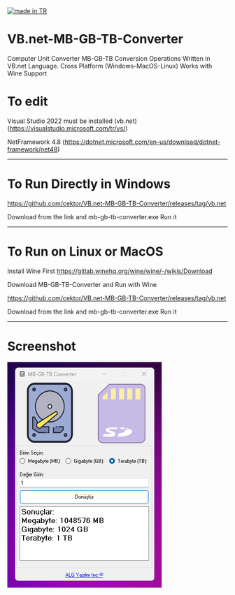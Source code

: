 <a href="https://github.com/pedromxavier/flag-badges">
    <img src="https://raw.githubusercontent.com/pedromxavier/flag-badges/main/badges/TR.svg" alt="made in TR">
</a>

# VB.net-MB-GB-TB-Converter
Computer Unit Converter MB-GB-TB Conversion Operations Written in VB.net Language. Cross Platform (Windows-MacOS-Linux) Works with Wine Support

# To edit
Visual Studio 2022 must be installed (vb.net) (https://visualstudio.microsoft.com/tr/vs/)

NetFramework 4.8  (https://dotnet.microsoft.com/en-us/download/dotnet-framework/net48)



----------------------------------

# To Run Directly in Windows

https://github.com/cektor/VB.net-MB-GB-TB-Converter/releases/tag/vb.net

Download from the link and mb-gb-tb-converter.exe Run it


----------------------------------

# To Run on Linux or MacOS
Install Wine First
https://gitlab.winehq.org/wine/wine/-/wikis/Download

Download MB-GB-TB-Converter and Run with Wine

https://github.com/cektor/VB.net-MB-GB-TB-Converter/releases/tag/vb.net

Download from the link and mb-gb-tb-converter.exe Run it


----------------------------------

# Screenshot

![Demo](Screenshot_1.png) 
